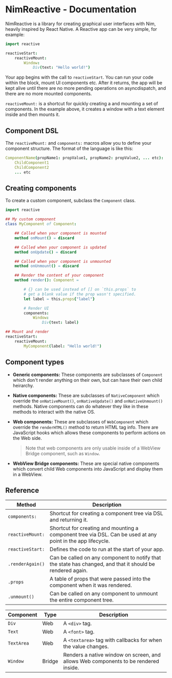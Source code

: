 # NimReactive - Documentation

NimReactive is a library for creating graphical user interfaces with Nim, heavily inspired by React Native. A Reactive app can be very simple, for example:

```nim
import reactive

reactiveStart:
    reactiveMount:
        Window:
            Div(text: "Hello world!")
```

Your app begins with the call to `reactiveStart`. You can run your code within the block, mount UI components etc. After it returns, the app will be kept alive until there are no more pending operations on asyncdispatch, and there are no more mounted components.

`reactiveMount:` is a shortcut for quickly creating a and mounting a set of components. In the example above, it creates a window with a text element inside and then mounts it.



## Component DSL

The `reactiveMount:` and `components:` macros allow you to define your component structure. The format of the language is like this:

```nim
ComponentName(propName1: propValue1, propName2: propValue2, ... etc):
    ChildComponent1
    ChildComponent2
    ... etc
```


## Creating components

To create a custom component, subclass the `Component` class.

```nim
import reactive

## My custom component
class MyComponent of Component:

    ## Called when your component is mounted
    method onMount() = discard

    ## Called when your component is updated
    method onUpdate() = discard

    ## Called when your component is unmounted
    method onUnmount() = discard

    ## Render the content of your component
    method render(): Component =

        # {} can be used instead of [] on `this.props` to
        # get a blank value if the prop wasn't specified.
        let label = this.props{"label"}

        # Render UI
        components:
            Window:
                Div(text: label)

## Mount and render
reactiveStart:
    reactiveMount:
        MyComponent(label: "Hello world!")
```




## Component types

- **Generic components:** These components are subclasses of `Component` which don't render anything on their own, but can have their own child heirarchy.

- **Native components:** These are subclasses of `NativeComponent` which override the `onNativeMount()`, `onNativeUpdate()` and `onNativeUnmount()` methods. Native components can do whatever they like in these methods to interact with the native OS.

- **Web components:** These are subclasses of `WebComponent` which override the `renderHTML()` method to return HTML tag info. There are JavaScript hooks which allows these components to perform actions on the Web side.

  > Note that web components are only usable inside of a WebView Bridge component, such as `Window`.

- **WebView Bridge components:** These are special native components which convert child Web components into JavaScript and display them in a WebView.


## Reference

Method              | Description
--------------------|----------------------------
`components:`       | Shortcut for creating a component tree via DSL and returning it.
`reactiveMount:`    | Shortcut for creating and mounting a component tree via DSL. Can be used at any point in the app lifecycle.
`reactiveStart:`    | Defines the code to run at the start of your app.
`.renderAgain()`    | Can be called on any component to notify that the state has changed, and that it should be rendered again.
`.props`            | A table of props that were passed into the component when it was rendered.
`.unmount()`        | Can be called on any component to unmount the entire component tree.

Component           | Type      | Description
--------------------|-----------|----------------
`Div`               | Web       | A `<div>` tag.
`Text`              | Web       | A `<font>` tag.
`TextArea`          | Web       | A `<textarea>` tag with callbacks for when the value changes.
`Window`            | Bridge    | Renders a native window on screen, and allows Web components to be rendered inside.